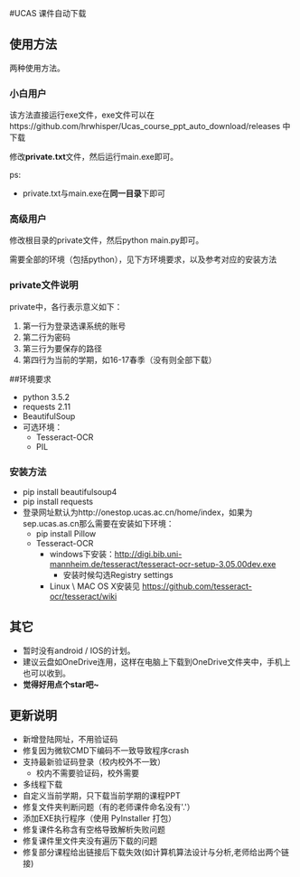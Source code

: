 #UCAS 课件自动下载

## 使用方法

两种使用方法。

### 小白用户

该方法直接运行exe文件，exe文件可以在https://github.com/hrwhisper/Ucas_course_ppt_auto_download/releases 中下载

修改**private.txt**文件，然后运行main.exe即可。

ps: 

- private.txt与main.exe在**同一目录**下即可



### 高级用户

修改根目录的private文件，然后python main.py即可。

需要全部的环境（包括python），见下方环境要求，以及参考对应的安装方法



### private文件说明

private中，各行表示意义如下：

1. 第一行为登录选课系统的账号
2. 第二行为密码
3. 第三行为要保存的路径
4. 第四行为当前的学期，如16-17春季（没有则全部下载）



##环境要求

- python 3.5.2
- requests 2.11
- BeautifulSoup
- 可选环境：
  - Tesseract-OCR
  - PIL

### 安装方法
- pip install beautifulsoup4
- pip install requests
- 登录网址默认为http://onestop.ucas.ac.cn/home/index，如果为sep.ucas.as.cn那么需要在安装如下环境：
  - pip install Pillow
  - Tesseract-OCR
    - windows下安装：http://digi.bib.uni-mannheim.de/tesseract/tesseract-ocr-setup-3.05.00dev.exe
      - 安装时候勾选Registry settings
    - Linux  \  MAC OS X安装见 https://github.com/tesseract-ocr/tesseract/wiki




## 其它

- 暂时没有android / IOS的计划。
- 建议云盘如OneDrive连用，这样在电脑上下载到OneDrive文件夹中，手机上也可以收到。
- **觉得好用点个star吧~**

## 更新说明
- 新增登陆网址，不用验证码
- 修复因为微软CMD下编码不一致导致程序crash
- 支持最新验证码登录（校内校外不一致）
  - 校内不需要验证码，校外需要
- 多线程下载
- 自定义当前学期，只下载当前学期的课程PPT
- 修复文件夹判断问题（有的老师课件命名没有'.'）
- 添加EXE执行程序（使用 PyInstaller 打包）
- 修复课件名称含有空格导致解析失败问题
- 修复课件里文件夹没有遍历下载的问题
- 修复部分课程给出链接后下载失效(如计算机算法设计与分析,老师给出两个链接)



